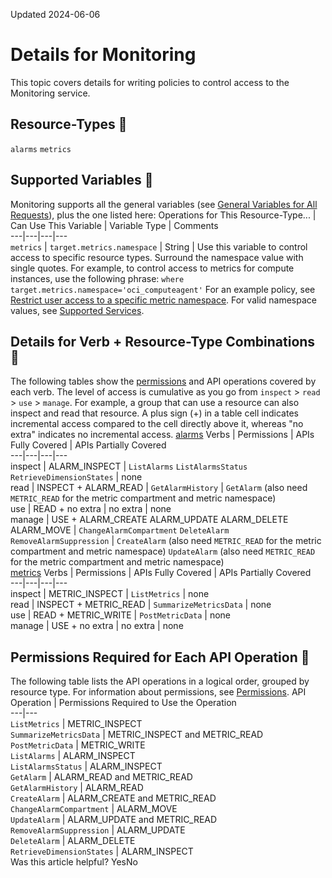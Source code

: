 Updated 2024-06-06
# Details for Monitoring
This topic covers details for writing policies to control access to the Monitoring service.
## Resource-Types 🔗 
`alarms`
`metrics`
## Supported Variables 🔗 
Monitoring supports all the general variables (see [General Variables for All Requests](https://docs.oracle.com/en-us/iaas/Content/Identity/policyreference/policyreference_topic-General_Variables_for_All_Requests.htm "Use the following general variables for all requests")), plus the one listed here:
Operations for This Resource-Type... | Can Use This Variable | Variable Type | Comments  
---|---|---|---  
`metrics` | `target.metrics.namespace` | String |  Use this variable to control access to specific resource types. Surround the namespace value with single quotes. For example, to control access to metrics for compute instances, use the following phrase: `where target.metrics.namespace='oci_computeagent'` For an example policy, see [Restrict user access to a specific metric namespace](https://docs.oracle.com/en-us/iaas/Content/Identity/policiescommon/commonpolicies.htm#metrics-computeonly). For valid namespace values, see [Supported Services](https://docs.oracle.com/iaas/Content/Monitoring/Concepts/monitoringoverview.htm#SupportedServices).  
## Details for Verb + Resource-Type Combinations 🔗 
The following tables show the [permissions](https://docs.oracle.com/iaas/Content/Identity/policies/permissions.htm) and API operations covered by each verb. The level of access is cumulative as you go from `inspect` > `read` > `use` > `manage`. For example, a group that can use a resource can also inspect and read that resource. A plus sign (+) in a table cell indicates incremental access compared to the cell directly above it, whereas "no extra" indicates no incremental access. 
[alarms](https://docs.oracle.com/en-us/iaas/Content/Identity/policyreference/monitoringpolicyreference.htm)
Verbs | Permissions | APIs Fully Covered | APIs Partially Covered  
---|---|---|---  
inspect | ALARM_INSPECT | `ListAlarms` `ListAlarmsStatus` `RetrieveDimensionStates` | none  
read | INSPECT + ALARM_READ | `GetAlarmHistory` | `GetAlarm` (also need `METRIC_READ` for the metric compartment and metric namespace)   
use | READ + no extra | no extra | none  
manage | USE + ALARM_CREATE ALARM_UPDATE ALARM_DELETE ALARM_MOVE | `ChangeAlarmCompartment` `DeleteAlarm` `RemoveAlarmSuppression` | `CreateAlarm` (also need `METRIC_READ` for the metric compartment and metric namespace) `UpdateAlarm` (also need `METRIC_READ` for the metric compartment and metric namespace)  
[metrics](https://docs.oracle.com/en-us/iaas/Content/Identity/policyreference/monitoringpolicyreference.htm)
Verbs | Permissions | APIs Fully Covered | APIs Partially Covered  
---|---|---|---  
inspect | METRIC_INSPECT | `ListMetrics` | none  
read | INSPECT + METRIC_READ | `SummarizeMetricsData` | none  
use | READ + METRIC_WRITE | `PostMetricData` | none  
manage | USE + no extra | no extra | none  
## Permissions Required for Each API Operation 🔗 
The following table lists the API operations in a logical order, grouped by resource type.
For information about permissions, see [Permissions](https://docs.oracle.com/en-us/iaas/Content/Identity/policies/permissions.htm#permissions "Permissions are the atomic units of authorization that control a user's ability to perform operations on resources. Oracle defines all the permissions in the policy language.").
API Operation | Permissions Required to Use the Operation  
---|---  
`ListMetrics` | METRIC_INSPECT  
`SummarizeMetricsData` | METRIC_INSPECT and METRIC_READ  
`PostMetricData` | METRIC_WRITE  
`ListAlarms` | ALARM_INSPECT  
`ListAlarmsStatus` | ALARM_INSPECT  
`GetAlarm` | ALARM_READ and METRIC_READ  
`GetAlarmHistory` | ALARM_READ  
`CreateAlarm` | ALARM_CREATE and METRIC_READ  
`ChangeAlarmCompartment` | ALARM_MOVE  
`UpdateAlarm` | ALARM_UPDATE and METRIC_READ  
`RemoveAlarmSuppression` | ALARM_UPDATE  
`DeleteAlarm` | ALARM_DELETE  
`RetrieveDimensionStates` | ALARM_INSPECT  
Was this article helpful?
YesNo

